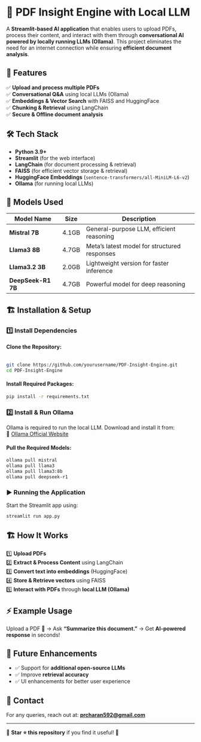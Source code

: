 # 📄 PDF Insight Engine with Local LLM  

A **Streamlit-based AI application** that enables users to upload PDFs, process their content, and interact with them through **conversational AI powered by locally running LLMs (Ollama)**. This project eliminates the need for an internet connection while ensuring **efficient document analysis**.  

## 🚀 Features  
✅ **Upload and process multiple PDFs**  
✅ **Conversational Q&A** using local LLMs (Ollama)  
✅ **Embeddings & Vector Search** with FAISS and HuggingFace  
✅ **Chunking & Retrieval** using LangChain  
✅ **Secure & Offline document analysis**  

## 🛠️ Tech Stack  
- **Python 3.9+**  
- **Streamlit** (for the web interface)  
- **LangChain** (for document processing & retrieval)  
- **FAISS** (for efficient vector storage & retrieval)  
- **HuggingFace Embeddings** (`sentence-transformers/all-MiniLM-L6-v2`)  
- **Ollama** (for running local LLMs)  

## 🧠 Models Used  
| Model Name       | Size  | Description |
|-----------------|------|------------|
| **Mistral 7B**   | 4.1GB | General-purpose LLM, efficient reasoning |
| **Llama3 8B**    | 4.7GB | Meta’s latest model for structured responses |
| **Llama3.2 3B**  | 2.0GB | Lightweight version for faster inference |
| **DeepSeek-R1 7B** | 4.7GB | Powerful model for deep reasoning |

## 🏗️ Installation & Setup  

### 1️⃣ Install Dependencies  
#### **Clone the Repository:**  
```bash

git clone https://github.com/yourusername/PDF-Insight-Engine.git
cd PDF-Insight-Engine
```

#### **Install Required Packages:**  
```bash
pip install -r requirements.txt
```

### 2️⃣ Install & Run Ollama  
Ollama is required to run the local LLM. Download and install it from:  
🔗 [Ollama Official Website](https://ollama.com)  

#### **Pull the Required Models:**  
```bash
ollama pull mistral  
ollama pull llama3  
ollama pull llama3:8b  
ollama pull deepseek-r1  
```

### ▶️ Running the Application  
Start the Streamlit app using:  
```bash
streamlit run app.py
```

## 🏗️ How It Works  
1️⃣ **Upload PDFs**  
2️⃣ **Extract & Process Content** using LangChain  
3️⃣ **Convert text into embeddings** (HuggingFace)  
4️⃣ **Store & Retrieve vectors** using FAISS  
5️⃣ **Interact with PDFs** through **local LLM (Ollama)**  

## ⚡ Example Usage  
Upload a PDF 📄 → Ask **“Summarize this document.”** → Get **AI-powered response** in seconds!  

## 📌 Future Enhancements  
- ✅ Support for **additional open-source LLMs**  
- ✅ Improve **retrieval accuracy**  
- ✅ UI enhancements for better user experience  

## 📧 Contact  
For any queries, reach out at: **prcharan592@gmail.com**  

---

🔹 **Star ⭐ this repository** if you find it useful! 🚀
